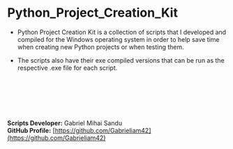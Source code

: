 # Python_Project_Creation_Kit



* Python Project Creation Kit is a collection of scripts that I developed and compiled for the Windows operating system in order to help save time when creating new Python projects or when testing them.

* The scripts also have their exe compiled versions that can be run as the respective .exe file for each script.







<br><br>




<br><br>





**Scripts Developer:** Gabriel Mihai Sandu  
**GitHub Profile:** [https://github.com/Gabrieliam42](https://github.com/Gabrieliam42)
